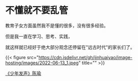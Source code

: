 # 不懂就不要乱管

教育子女方面虽然我不是懂的很多，没有很多经验。
<!--more-->
但是我一直在学习、思考、实践，
<!--more-->
就这样就已经好于绝大部分观念还停留在"远古时代"的家长们了。

{{< figure src="https://cdn.jsdelivr.net/gh/jinhuaiyao/image-hosting/images/2022-06-13_1.jpeg" title="" >}}



[《少年发声》陈瑜 ](https://weread.qq.com/book-detail?type=1&senderVid=37432009&v=45032570725cad7345009bfkcfc32da010cfcd208495488 "微信读书")




